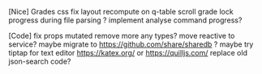 [Nice]
Grades css fix layout recompute on q-table scroll grade
lock progress during file parsing ? implement analyse command progress?

[Code]
fix props mutated
remove more any types?
move reactive to service?
maybe migrate to https://github.com/share/sharedb ?
maybe try tiptap for text editor
    https://katex.org/
or https://quilljs.com/
replace old json-search code?
